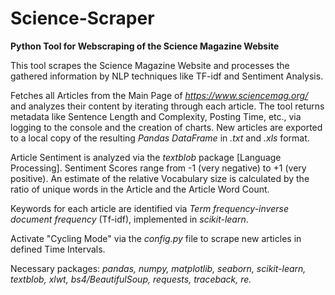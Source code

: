 # Science-Scraper
**Python Tool for Webscraping of the Science Magazine Website**

This tool scrapes the Science Magazine Website and processes the gathered information by NLP techniques like TF-idf and Sentiment Analysis.

Fetches all Articles from the Main Page of *https://www.sciencemag.org/* and analyzes their content by iterating through each article. The tool returns metadata like Sentence Length and Complexity, Posting Time, etc., via logging to the console and the creation of charts. New articles are exported to a local copy of the resulting *Pandas DataFrame* in *.txt* and *.xls* format.

Article Sentiment is analyzed via the *textblob* package [Language Processing]. Sentiment Scores range from -1 (very negative) to +1 (very positive). An estimate of the relative Vocabulary size is calculated by the ratio of unique words in the Article and the Article Word Count.

Keywords for each article are identified via *Term frequency-inverse document frequency* (Tf-idf), implemented in *scikit-learn*.

Activate "Cycling Mode" via the *config.py* file to scrape new articles in defined Time Intervals.


Necessary packages:
*pandas, numpy, matplotlib, seaborn, scikit-learn, textblob, xlwt, bs4/BeautifulSoup, requests, traceback, re.*

